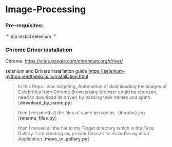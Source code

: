 # Image-Processing

### Pre-requisites:

'''
pip install selenium
'''

### Chrome Driver installation
Chrome:	https://sites.google.com/chromium.org/driver/

selenium and Drivers installation guide
https://selenium-python.readthedocs.io/installation.html


> In this Repo I was targeting, Automation of downloading the images of Celebrities from Chrome Browser(any browser could be choosen, need to download its driver) by passing their names and xpath. [**download_by_name.py**]



> then I renamed all the files of same person as <name>-{iterator}.jpg [**rename_files.py**]

> then I moved all the file to my Target directory which is the Face Gallary. I am creating my private Dataset for Face Recognition Application.[**move_to_gallary.py**]
